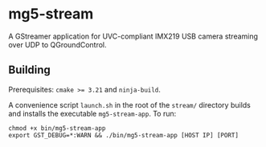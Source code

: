 # mg5-stream

A GStreamer application for UVC-compliant IMX219 USB camera streaming over UDP to QGroundControl.

## Building
Prerequisites: `cmake >= 3.21` and `ninja-build`.

A convenience script `launch.sh` in the root of the `stream/` directory builds and installs the executable `mg5-stream-app`. To run:

```
chmod +x bin/mg5-stream-app
export GST_DEBUG=*:WARN && ./bin/mg5-stream-app [HOST IP] [PORT]
```
